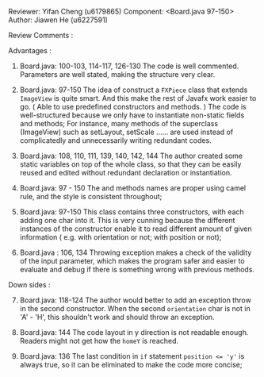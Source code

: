 Reviewer: Yifan Cheng (u6179865)
Component: <Board.java 97-150>
Author:  Jiawen He (u6227591)

Review Comments :

Advantages :

1. Board.java: 100-103, 114-117, 126-130
   The code is well commented. Parameters are well stated, making the structure very clear.

2. Board.java: 97-150
   The idea of construct a `FXPiece` class that extends `ImageView` is quite smart. And this make the rest of Javafx work easier to go.
   ( Able to use predefined constructors and methods. ) The code is well-structured because we only have to instantiate non-static fields and methods;
   For instance, many methods of the superclass (ImageView) such as setLayout, setScale ...... are used instead of
   complicatedly and unnecessarily writing redundant codes.

3. Board.java: 108, 110, 111, 139, 140, 142, 144
   The author created some static variables on top of the whole class, so that they can be easily reused and edited
   without redundant declaration or instantiation.

4. Board.java: 97 - 150
   The  and methods names are proper using camel rule, and the style is consistent throughout;

5. Board.java: 97-150
   This class contains three constructors, with each adding one char into it. This is very cunning because
   the different instances of the constructor enable it to read different amount of given information
   ( e.g. with orientation or not; with position or not);

6. Board.java : 106, 134
   Throwing exception makes a check of the validity of the input parameter, which makes the program safer and easier to
   evaluate and debug if there is something wrong with previous methods.




Down sides :

7. Board.java: 118-124
   The author would better to add an exception throw in the second constructor. When the second
  `orientation` char is not in 'A' - 'H', this shouldn't work and should throw an exception.

8. Board.java: 144
   The code layout in y direction is not readable enough. Readers might not get how the `homeY` is reached.

9. Board.java: 136
   The last condition in `if` statement `position <= 'y'` is always true, so it can be eliminated to make the code more concise;
